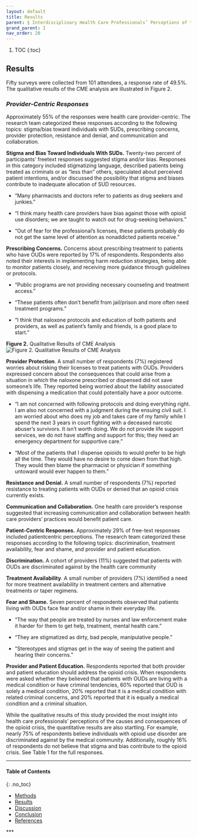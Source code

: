 ```yaml
---
layout: default
title: Results
parent: § Interdisciplinary Health Care Professionals’ Perceptions of the Causes and Consequences of the Opioid Crisis - Developing Rural Community Partnerships to Increase Access to Naloxone  
grand_parent: I
nav_order: 20 
---
```

<style>
.dont-break-out {
  /* These are technically the same, but use both */
  overflow-wrap: break-word;
  word-wrap: break-word;

     -ms-word-break: break-all;
  /* This is the dangerous one in WebKit, as it breaks things wherever */
  word-break: break-all;
  /* Instead use this non-standard one: */
  word-break: break-word;
}

.youtube-container {
    position: relative;
    width: 100%;
    height: 0;
    padding-bottom: 56.25%;
}
.youtube-video {
    position: absolute;
    top: 0;
    left: 0;
    width: 100%;
    height: 100%;
}

</style>

<div class="dont-break-out" markdown="1">

1. TOC
{:toc}

## Results
Fifty surveys were collected from 101 attendees, a response rate of 49.5%. The qualitative results of the CME analysis are illustrated in Figure 2.

### *Provider-Centric Responses*
Approximately 55% of the responses were health care provider-centric. The research team categorized these responses according to the following topics: stigma/bias toward individuals with SUDs, prescribing concerns, provider protection, resistance and denial, and communication and collaboration.

**Stigma and Bias Toward Individuals With SUDs.** Twenty-two percent of participants’ freetext responses suggested stigma and/or bias. Responses in this category included stigmatizing language, described patients being treated as criminals or as “less than” others, speculated about perceived patient intentions, and/or discussed the possibility that stigma and biases contribute to inadequate allocation of SUD resources.

- “Many pharmacists and doctors refer to patients as drug seekers and junkies.”

- “I think many health care providers have bias against those with opioid use disorders; we are taught to watch out for drug-seeking behaviors.” 

-  “Out of fear for the professional’s licenses, these patients probably do not get the same level of attention as nonaddicted patients receive.”

**Prescribing Concerns.** Concerns about prescribing treatment to patients who have OUDs were reported by 17% of respondents. Respondents also noted their interests in implementing harm reduction strategies, being able to monitor patients closely, and receiving more guidance through guidelines or protocols.

- “Public programs are not providing necessary counseling and treatment access.” 

- “These patients often don’t benefit from jail/prison and more often need treatment programs.” 

-  “I think that naloxone protocols and education of both patients and providers, as well as patient’s family and friends, is a good place to start.”

**Figure 2.** Qualitative Results of CME Analysis
![Figure 2. Qualitative Results of CME Analysis](https://statics.bsafes.com/images/papers/Interdisciplinary-Health-Care-Professionals%E2%80%99-Perceptions-of-the-Causes-and-Consequences-of-the-Opioid-Crisis-Developing-Rural-Community-Partnerships-to-Increase-Access-to-Naloxone-fig-2.png)

**Provider Protection**. A small number of respondents (7%) registered worries about risking their licenses to treat patients with OUDs. Providers expressed concern about the consequences that could arise from a situation in which the naloxone prescribed or dispensed did not save someone’s life. They reported being worried about the liability associated with dispensing a medication that could potentially have a poor outcome.

- “I am not concerned with following protocols and doing everything right. I am also not concerned with a judgment during the ensuing civil suit. I am worried about who does my job and takes care of my family while I spend the next 3 years in court fighting with a deceased narcotic abuser’s survivors. It isn’t worth doing. We do not provide life support services, we do not have staffing and support for this; they need an emergency department for supportive care.”

-  “Most of the patients that I dispense opioids to would prefer to be high all the time. They would have no desire to come down from that high. They would then blame the pharmacist or physician if something untoward would ever happen to them.”

**Resistance and Denial.** A small number of respondents (7%) reported resistance to treating patients with OUDs or denied that an opioid crisis currently exists.

**Communication and Collaboration.** One health care provider’s response suggested that increasing communication and collaboration between health care providers’ practices would benefit patient care.

**Patient-Centric Responses.** Approximately 29% of free-text responses included patientcentric perceptions. The research team categorized these responses according to the following topics: discrimination, treatment availability, fear and shame, and provider and patient education.

**Discrimination.** A cohort of providers (11%) suggested that patients with OUDs are discriminated against by the health care community

**Treatment Availability**. A small number of providers (7%) identified a need for more treatment availability in treatment centers and alternative treatments or taper regimens.

**Fear and Shame.** Seven percent of respondents observed that patients living with OUDs face fear and/or shame in their everyday life.

- “The way that people are treated by nurses and law enforcement make it harder for them to get help, treatment, mental health care.” 

- “They are stigmatized as dirty, bad people, manipulative people.” 

-  “Stereotypes and stigmas get in the way of seeing the patient and hearing their concerns.”

**Provider and Patient Education.** Respondents reported that both provider and patient education should address the opioid crisis. When respondents were asked whether they believed that patients with OUDs are living with a medical condition or have criminal tendencies, 60% reported that OUD is solely a medical condition, 20% reported that it is a medical condition with related criminal concerns, and 20% reported that it is equally a medical condition and a criminal situation.

While the qualitative results of this study provided the most insight into health care professionals’ perceptions of the causes and consequences of the opioid crisis, the quantitative results are also startling. For example, nearly 75% of respondents believe individuals with opioid use disorder are discriminated against by the medical community. Additionally, roughly 16% of respondents do not believe that stigma and bias contribute to the opioid crisis. See Table 1 for the full responses.

***

#### Table of Contents
{: .no_toc}

<ul><li> <a href="/docs/I/Interdisciplinary-Health-Care-Professionals’-Perceptions-of-the-Causes-and-Consequences-of-the-Opioid-Crisis-Developing-Rural-Community-Partnerships-to-Increase-Access-to-Naloxone-1/">
Methods</a></li><li> <a href="/docs/I/Interdisciplinary-Health-Care-Professionals’-Perceptions-of-the-Causes-and-Consequences-of-the-Opioid-Crisis-Developing-Rural-Community-Partnerships-to-Increase-Access-to-Naloxone-2/">
Results</a></li><li> <a href="/docs/I/Interdisciplinary-Health-Care-Professionals’-Perceptions-of-the-Causes-and-Consequences-of-the-Opioid-Crisis-Developing-Rural-Community-Partnerships-to-Increase-Access-to-Naloxone-3/">
Discussion</a></li><li> <a href="/docs/I/Interdisciplinary-Health-Care-Professionals’-Perceptions-of-the-Causes-and-Consequences-of-the-Opioid-Crisis-Developing-Rural-Community-Partnerships-to-Increase-Access-to-Naloxone-4/">
Conclusion</a></li><li> <a href="/docs/I/Interdisciplinary-Health-Care-Professionals’-Perceptions-of-the-Causes-and-Consequences-of-the-Opioid-Crisis-Developing-Rural-Community-Partnerships-to-Increase-Access-to-Naloxone-5/">
References</a></li></ul>
***

</div>
